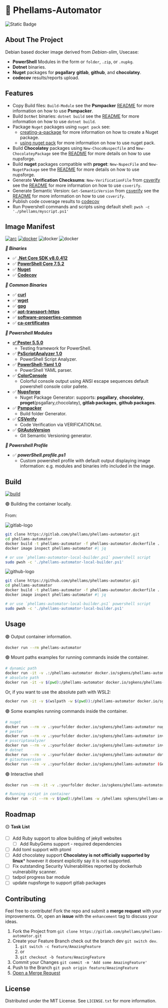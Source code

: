 # 🐳  Phellams-Automator

![Static Badge][license-badge]

## About The Project

Debian based docker image derived from *Debian-slim*, Usecase:
 - **PowerShell** Modules in the form or `folder`, `.zip`, or `.nupkg`.
 - **Dotnet** binaries.
 - **Nuget** packages for **psgallary** **gitlab**, **github**, and **chocolatey**.
 - **codecov** results/reports upload.

## Features
 - Copy Build files: `Build-Module` see the **Psmpacker** [README](https://github.com/phellams/psmpacker/blob/main/README.md) for more information on how to use **Psmpacker**.
 - Build `DotNet` binaries: `dotnet build` see the [README](https://docs.microsoft.com/en-us/dotnet/core/tools/dotnet-build) for more information on how to use `dotnet build`.
 - Package `Nuget` packages using `nuget pack` see:
   - [creating-a-package](https://learn.microsoft.com/en-us/nuget/create-packages/creating-a-package) for more information on how to create a Nuget package.
   - [using nuget pack](https://learn.microsoft.com/en-us/nuget/reference/cli-reference/cli-ref-pack) for more information on how to use nuget pack.
 - Build **Chocolatey** packages using `New-ChocoNuspecfile` and `New-ChocolateyPackage` see the [README](https://github.com/phellams/nupsforge/blob/main/README.md) for more details on how to use nupsforge.
 - Build **nuget** packages compatible with **proget**: `New-NupecFile` and `New-NugetPackage` see the [README](https://github.com/phellams/nupsforge/blob/main/README.md) for more details on how to use nupsforge.
 - Generate **Verification Checksums**: `New-VerificationFile` from [csverify](https://github.com/sgkens/csverify) see the [README](https://github.com/phellams/csverify/blob/main/README.md) for more information on how to use `csverify`.
 - Generate Semantic Version: `Get-SemanticVersion` from [csverify](https://github.com/sgkens/csverify) see the [README](https://github.com/phellams/csverify/blob/main/README.md) for more information on how to use `csverify`.
 - Publish code coverage results to [codecov](https://codecov.io)
 - Run Powershell commands and scripts using default shell: `pwsh -c './phellams/myscript.ps1'`


## Image Manifest

[![arc][arc-version]][arc-url] [![docker][docker-version]][docker-url] ![docker][docker-size] ![docker][docker-pulls]


***🔵 Binaries***
- ✅ [**.Net Core SDK v8.0.412**](https://dotnet.microsoft.com/download/dotnet-core/current)
- ✅ [**PowerShell Core 7.5.2**](https://github.com/PowerShell/PowerShell)
- ✅ [**Nuget**](https://www.nuget.org/downloads)
- ✅ [**Codecov**](https://codecov.io)

***🔵 Common Binaries***
- ✅ [**curl**](https://everything.curl.dev/)
- ✅ [**wget**](https://www.gnu.org/software/wget/)
- ✅ [**gpg**](https://www.gnupg.org/)
- ✅ [**apt-transport-https**](https://packages.debian.org/bookworm/apt-transport-https)
- ✅ [**software-properties-common**](https://packages.debian.org/bookworm/software-properties-common)
- ✅ [**ca-certificates**](https://packages.debian.org/bookworm/ca-certificates)

***🔵 Powershell Modules***
- [**✅ Pester 5.5.0**](https://github.com/pester/Pester)
  - Testing framework for PowerShell.
- ✅ [**PsScriptAnalyzer 1.0**](https://github.com/PowerShell/Psscriptanalyzer)
  - PowerShell Script Analyzer.
- ✅ [**PowerShell-Yaml 1.0**](https://github.com/cloudbase/powershell-yaml) 
  - PowerShell YAML parser.
- ✅ [**ColorConsole**](https://github.com/phellams/colorconsole)
  - Colorful console output using ANSI escape sequences default powershell console color pallete.
- ✅ [**Nupsforge**](https://github.com/phellams/nupsforge)
  - Nuget Package Generator: supports: **psgallary**, **chocolatey**, **proget**(psgallary,chocolatey), **gitlab packages**, **github packages**.
- ✅ [**Psmpacker**](https://github.com/phellams/psmpacker)
  - Build folder Generator.
- ✅ [**CSVerify**](https://github.com/phellams/csverify)
  - Code Verification via VERIFICATION.txt.
- ✅ [**GitAutoVersion**](https://github.com/phellams/CommitFusion/blob/main/src/Get-GitAutoVersion.psm1)
  - Git Semantic Versioning generator.

***🔵 Powershell Profile***
- ✅ ***powerShell.profile.ps1***
  - Custom powershell profile with default output displaying image information: e.g. modules and binaries info included in the image.



## Build

[![build][build-status]][build-url]

🟣 Building the container locally.

From:

![gitlab-logo][gitlab-badge]

```bash
git clone https://gitlab.com/phellams/phellams-automator.git
cd phellams-automator
docker build -t phellams-automator -f phellams-automator.dockerfile .
docker image inspect phellams-automator #| jq

# or use `phellams-automator-local-builder.ps1` powershell script
sudo pwsh -c './phellams-automator-local-builder.ps1'
``` 

![github-logo][github-badge]

```bash
git clone https://github.com/phellams/phellams-automator.git
cd phellams-automator
docker build -t phellams-automator -f phellams-automator.dockerfile .
docker image inspect phellams-automator #| jq

# or use `phellams-automator-local-builder.ps1` powershell script
sudo pwsh -c './phellams-automator-local-builder.ps1'
```

## Usage

🟣 Output container information.

```bash
docker run --rm phellams-automator
```

🟢 Mount paths examples for running commands inside the container.

```bash
# dynamic path
docker run -it -v .:/phellams-automator docker.io/sgkens/phellams-automator
# absolute path
docker run -it -v $(pwd):/phellams-automator docker.io/sgkens/phellams-automator
```
Or, if you want to use the absolute path with WSL2:

```bash 
docker run -it -v $(wslpath -w $(pwd)):/phellams-automator docker.io/sgkens/phellams-automator
```


🟣 Some examples running commands inside the container.

```bash
# nuget
docker run --rm -v .:yourfolder docker.io/sgkens/phellams-automator nuget pack ./
# pester
docker run --rm -v .:yourfolder docker.io/sgkens/phellams-automator invoke-pester -script .\tests\tests.ps1
# psscriptanalyzer
docker run --rm -v .:yourfolder docker.io/sgkens/phellams-automator invoke-psscriptanalyzer -script .\tests\tests.ps1
# dotnet
docker run --rm -v .:yourfolder docker.io/sgkens/phellams-automator dotnet build
# gitautoversion
docker run --rm -v .:yourfolder docker.io/sgkens/phellams-automator (Get-Gitautoversion).Version
```

🟣 Interactive shell

```bash
docker run --rm -it -v .:yourfolder docker.io/sgkens/phellams-automator:latest

# Running script in container
docker run -it --rm -v $(pwd):/phellams -w /phellams sgkens/phellams-automator:latest pwsh -c './phellams/myscript.ps1'
```

<!-- ROADMAP -->
## Roadmap

🟡 **Task List**

- [ ] Add Ruby support to allow building of jekyll websites
  - [ ] Add RubyGems support - required dependencies
- [ ] Add toml support with ptoml
- [ ] Add chocolatey support **Chocolatey is not officially supported by linux*** however it doesnt explicitly say it is not supported.
- [ ] Fix outstanding Security Vulnerabilities reported by dockerhub vulnerability scanner. 
- [ ] tadpol progress bar module
- [ ] update nupsforge to support gitlab packages

## Contributing

Feel free to contribute!  Fork the repo and submit a **merge request** with your improvements.  Or, open an **issue** with the `enhancement` tag to discuss your ideas.

1. Fork the Project from `git clone https://gitlab.com/phellams/phellams-automator.git`
2. Create your Feature Branch check out the branch dev `git switch dev`.
   1. `git switch -c feature/AmazingFeature`
   2. or 
   3. `git checkout -b feature/AmazingFeature`
3. Commit your Changes `git commit -m 'Add some AmazingFeature'`
4. Push to the Branch `git push origin feature/AmazingFeature`
5. [Open a Merge Request](https://gitlab.com/phellams/phellams-automator/-/merge_requests/new)


<!-- LICENSE -->
## License

Distributed under the MIT License. See `LICENSE.txt` for more information.


<!-- MARKDOWN LINKS & IMAGES -->
[arc-version]: https://img.shields.io/badge/Debian-12.9_slim-cyan?logo=ubuntu&color=%232D2D34&labelcolor=red&style=for-the-badge
[arc-url]: https://hub.docker.com/r/sgkens/phellams-automator
[docker-version]: https://img.shields.io/docker/v/sgkens/phellams-automator?style=for-the-badge&logo=docker&logoColor=%233478BD&logoSize=auto&labelColor=%232D2D34&color=%23446878
[docker-url]: https://hub.docker.com/r/sgkens/phellams-automator/tags
[docker-size]: https://img.shields.io/docker/image-size/sgkens/phellams-automator?style=for-the-badge&logo=docker&logoColor=%233478BD&logoSize=auto&labelColor=%232D2D34&color=%23446878
[docker-pulls]: https://img.shields.io/docker/pulls/sgkens/phellams-automator?style=for-the-badge&logo=docker&logoColor=%233478BD&logoSize=auto&labelColor=%232D2D34&color=%23446878
[build-status]: https://img.shields.io/gitlab/pipeline-status/phellams%2Fphellams-automator?style=for-the-badge&logo=Gitlab&logoColor=%233478BD&labelColor=%232D2D34
[build-url]: https://gitlab.com/phellams/phellams-automator/-/pipelines
[gitlab-badge]: https://img.shields.io/badge/gitlab-4B0082?style=for-the-badge&logo=gitlab&logoColor=orange
[github-badge]: https://img.shields.io/badge/github-383838?style=for-the-badge&logo=github&logoColor=white
[license-badge]: https://img.shields.io/badge/License-MIT-Blue?style=for-the-badge&labelColor=%232D2D34&color=%2317202a